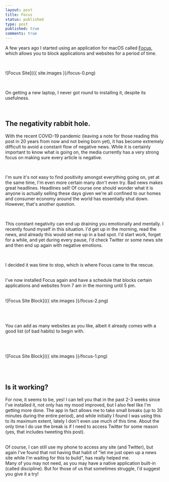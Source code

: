 ```yaml
---
layout: post
title: Focus
status: published
type: post
published: true
comments: true   
---
```


A few years ago I started using an application for macOS called [Focus](https://heyfocus.com), which allows you
to block applications and websites for a period of time. 

<br/>

![Focus Site]({{ site.images }}/focus-0.png)

<br/>

On getting a new laptop, I never got round to installing it, despite its usefulness. 

<br/>

## The negativity rabbit hole.  

With the recent COVID-19 pandemic (leaving a note for those reading this post in 20 years from now and not being born yet), it has become
extremely difficult to avoid a constant flow of negative news. While it is certainly important to know what is going on,
the media currently has a very strong focus on making sure every article is negative.
 
<br/>

I'm sure it's not easy to find
positivity amongst everything going on, yet at the same time, I'm even more certain many don't even try. Bad news makes great headlines. Headlines sell! Of course one should wonder what it is anyone is actually selling these days given we're all confined to our homes and consumer economy around the world has essentially shut down. However, that's another question.

<br/>

This constant negativity can end up draining you emotionally and mentally. I recently found myself in this situation. I'd get up in the morning, read the news,
and already this would set me up in a bad spot. I'd start work, forget for a while, and yet during every pause, I'd check Twitter or some news site and then 
end up again with negative emotions. 

<br/>

I decided it was time to stop, which is where Focus came to the rescue.  

<br/>
I've now installed Focus again and have a schedule that blocks certain applications and websites from 7 am in the morning until 5 pm. 
<br/>
<br/>

![Focus Site Block]({{ site.images }}/focus-2.png)

<br/>
<br/>

You can add as many websites as you like, albeit it already comes with a good list (of bad habits) to begin with.

<br/>
<br/>

![Focus Site Block]({{ site.images }}/focus-1.png)

<br/>
<br/>

## Is it working? 

For now, it seems to be, yes! I can tell you that in the past 2-3 weeks since I've installed it, not only has my mood improved, but I also feel like I'm getting more done.
The app in fact allows me to take small breaks (up to 30 minutes during the entire period), and while initially I found I was using this to its maximum extent, lately I don't even use much of this time. 
About the only time I do use the break is if I need to access Twitter for some reason (yes, that includes tweeting this post).

<br/>
Of course, I can still use my phone to access any site (and Twitter), but again I've found that not having that habit of "let me just open up a news site while I'm waiting 
for this to build", has really helped me. 

<br/>
Many of you may not need, as you may have a native application built-in (called discipline). But for those of us that sometimes struggle, I'd suggest you give it a try!





